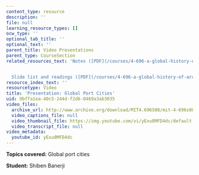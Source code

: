 ```yaml
---
content_type: resource
description: ''
file: null
learning_resource_types: []
ocw_type: ''
optional_tab_title: ''
optional_text: ''
parent_title: Video Presentations
parent_type: CourseSection
related_resources_text: 'Notes ([PDF](/courses/4-696-a-global-history-of-architecture-writing-seminar-spring-2008/resources/mit4_696s08_project01_notes))


  Slide list and readings ([PDF](/courses/4-696-a-global-history-of-architecture-writing-seminar-spring-2008/resources/mit4_696s08_project01_read))'
resource_index_text: ''
resourcetype: Video
title: 'Presentation: Global Port Cities'
uid: 9bffa1ea-40c5-244d-f2d6-0469a3ab3035
video_files:
  archive_url: http://www.archive.org/download/MIT4.696S08/mit-4-696s08-shiben-banerji_300k.mp4
  video_captions_file: null
  video_thumbnail_file: https://img.youtube.com/vi/yExu8MFD4dc/default.jpg
  video_transcript_file: null
video_metadata:
  youtube_id: yExu8MFD4dc
---
```


**Topics covered:** Global port cities

**Student:** Shiben Banerji